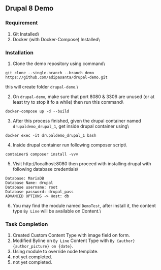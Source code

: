 ## Drupal 8 Demo

### Requirement
1. Git Installed\
2. Docker (with Docker-Compose) Installed\

### Installation
1. Clone the demo repository using command\
```
git clone --single-branch --branch demo https://github.com/adipasanta/drupal-demo.git
```
this will create folder `drupal-demo`.\

2. On `drupal-demo`, make sure that port 8080 & 3306 are unused (or at least try to stop it fo a while) then run this command\
```
docker-compose up -d --build
```

3. After this process finished, given the drupal container named `drupaldemo_drupal_1`, get inside drupal container using\
```
docker exec -it drupaldemo_drupal_1 bash
```

4. Inside drupal container run following composer script\
```
container$ composer install -vvv
```

5. Visit http://localhost:8080 then proceed with installing drupal with following database credentials\
```
Database: MariaDB
Database Name: drupal
Database username: root
Database password: drupal_pass
ADVANCED OPTIONS -> Host: db
```

6. You may find the module named `DemoTest`, after install it, the content type `By Line` will be available on Content.\

### Task Completion
1) Created Custom Content Type with image field on form.
2) Modified Byline on `By Line` Content Type with `By {author} {author_picture} on {date}`.
3) Using module to override node template.
4) not yet completed.
5) not yet completed.